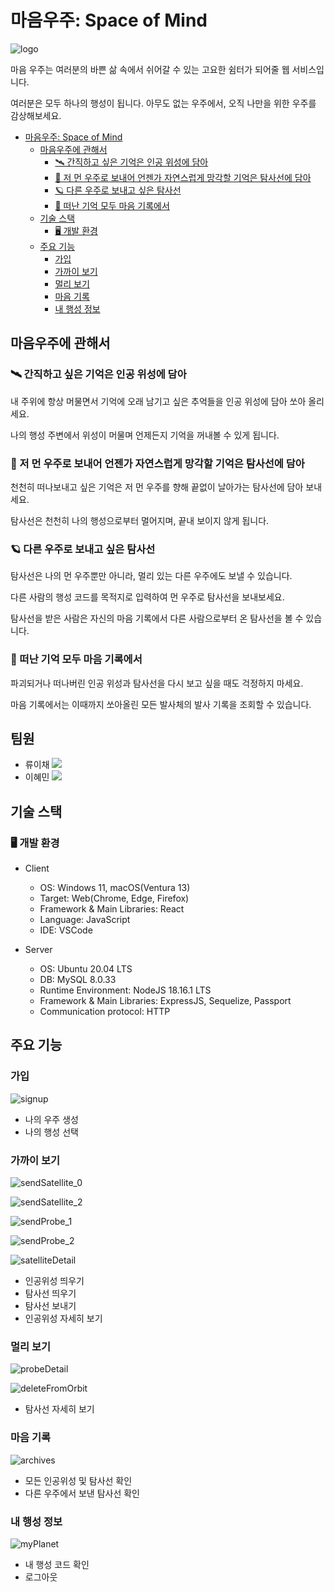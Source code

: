 # 마음우주: Space of Mind

![logo](https://github.com/SpaceOfMind/.github/assets/120316174/313e1b6a-644f-4fea-b209-630164b45c63)

마음 우주는 여러분의 바쁜 삶 속에서 쉬어갈 수 있는 고요한 쉼터가 되어줄 웹 서비스입니다.

여러분은 모두 하나의 행성이 됩니다. 아무도 없는 우주에서, 오직 나만을 위한 우주를 감상해보세요.

- [마음우주: Space of Mind](#마음우주-space-of-mind)
  - [마음우주에 관해서](#마음우주에-관해서)
    - [🛰️ 간직하고 싶은 기억은 인공 위성에 담아](#️-간직하고-싶은-기억은-인공-위성에-담아)
    - [🚀 저 먼 우주로 보내어 언젠가 자연스럽게 망각할 기억은 탐사선에 담아](#-저-먼-우주로-보내어-언젠가-자연스럽게-망각할-기억은-탐사선에-담아)
    - [🪐 다른 우주로 보내고 싶은 탐사선](#-다른-우주로-보내고-싶은-탐사선)
    - [🎥 떠난 기억 모두 마음 기록에서](#-떠난-기억-모두-마음-기록에서)
  - [기술 스택](#기술-스택)
    - [🖥️ 개발 환경](#️-개발-환경)
  - [주요 기능](#주요-기능)
    - [가입](#가입)
    - [가까이 보기](#가까이-보기)
    - [멀리 보기](#멀리-보기)
    - [마음 기록](#마음-기록)
    - [내 행성 정보](#내-행성-정보)

## 마음우주에 관해서

### 🛰️ 간직하고 싶은 기억은 인공 위성에 담아

내 주위에 항상 머물면서 기억에 오래 남기고 싶은 추억들을 인공 위성에 담아 쏘아 올리세요.

나의 행성 주변에서 위성이 머물며 언제든지 기억을 꺼내볼 수 있게 됩니다.

### 🚀 저 먼 우주로 보내어 언젠가 자연스럽게 망각할 기억은 탐사선에 담아

천천히 떠나보내고 싶은 기억은 저 먼 우주를 향해 끝없이 날아가는 탐사선에 담아 보내세요.

탐사선은 천천히 나의 행성으로부터 멀어지며, 끝내 보이지 않게 됩니다.

### 🪐 다른 우주로 보내고 싶은 탐사선

탐사선은 나의 먼 우주뿐만 아니라, 멀리 있는 다른 우주에도 보낼 수 있습니다.

다른 사람의 행성 코드를 목적지로 입력하여 먼 우주로 탐사선을 보내보세요.

탐사선을 받은 사람은 자신의 마음 기록에서 다른 사람으로부터 온 탐사선을 볼 수 있습니다.

### 🎥 떠난 기억 모두 마음 기록에서

파괴되거나 떠나버린 인공 위성과 탐사선을 다시 보고 싶을 때도 걱정하지 마세요.

마음 기록에서는 이때까지 쏘아올린 모든 발사체의 발사 기록을 조회할 수 있습니다.

## 팀원

- 류이채 <a href="https://github.com/ihchaeryu" target="_blank"><img src="https://img.shields.io/badge/GitHub-181717?style=flat&logo=github&logoColor=white"/></a>
- 이혜민 <a href="https://github.com/coitloz88" target="_blank"><img src="https://img.shields.io/badge/GitHub-181717?style=flat&logo=github&logoColor=white"/></a>

## 기술 스택

### 🖥️ 개발 환경

- Client

  - OS: Windows 11, macOS(Ventura 13)
  - Target: Web(Chrome, Edge, Firefox)
  - Framework & Main Libraries: React
  - Language: JavaScript
  - IDE: VSCode

- Server
  - OS: Ubuntu 20.04 LTS
  - DB: MySQL 8.0.33
  - Runtime Environment: NodeJS 18.16.1 LTS
  - Framework & Main Libraries: ExpressJS, Sequelize, Passport
  - Communication protocol: HTTP

## 주요 기능

### 가입

![signup](https://github.com/SpaceOfMind/.github/assets/120316174/18cf3f92-6db6-4763-9cb0-dde6eb2ee5fd)

- 나의 우주 생성
- 나의 행성 선택

### 가까이 보기

![sendSatellite_0](https://github.com/SpaceOfMind/.github/assets/120316174/9df65261-3bbc-4c0a-901e-9dfa387165ce)

![sendSatellite_2](https://github.com/SpaceOfMind/.github/assets/120316174/c4112ea6-3e3e-481e-8eeb-1d80df1622f4)

![sendProbe_1](https://github.com/SpaceOfMind/.github/assets/120316174/d55c08f5-d471-48a2-a822-8a6d25aa112f)

![sendProbe_2](https://github.com/SpaceOfMind/.github/assets/120316174/1ae554b3-63dc-43fc-9aa4-922d6e1c3380)

![satelliteDetail](https://github.com/SpaceOfMind/.github/assets/120316174/d423c0f4-a30e-4944-b874-acde02ff7d84)

- 인공위성 띄우기
- 탐사선 띄우기
- 탐사선 보내기
- 인공위성 자세히 보기

### 멀리 보기

![probeDetail](https://github.com/SpaceOfMind/.github/assets/120316174/3bb6901c-e6e1-48a0-8bc9-ece5b28dce66)

![deleteFromOrbit](https://github.com/SpaceOfMind/.github/assets/120316174/a4e6e953-9d98-43de-b818-b1f2d3cc7450)


- 탐사선 자세히 보기

### 마음 기록

![archives](https://github.com/SpaceOfMind/.github/assets/120316174/34e10bf6-8667-47d1-8139-fa63ab1f7815)

- 모든 인공위성 및 탐사선 확인
- 다른 우주에서 보낸 탐사선 확인

### 내 행성 정보

![myPlanet](https://github.com/SpaceOfMind/.github/assets/120316174/54af2b4d-b3af-454f-80a4-159adba39fcc)

- 내 행성 코드 확인
- 로그아웃
